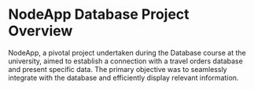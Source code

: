 # NodeApp Database Project Overview

NodeApp, a pivotal project undertaken during the Database course at the university, aimed to establish a connection with a travel orders database and present specific data. The primary objective was to seamlessly integrate with the database and efficiently display relevant information.
